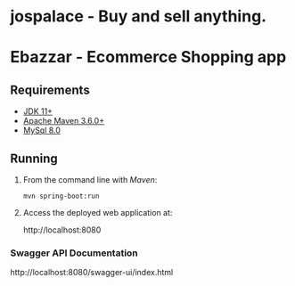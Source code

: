 # jospalace - Buy and sell anything.
# Ebazzar - Ecommerce Shopping app



## Requirements

* [JDK 11+](http://www.oracle.com/technetwork/java/javase/downloads/index.html)
* [Apache Maven 3.6.0+](https://maven.apache.org/download.cgi)
* [MySql 8.0](https://www.mysql.com/downloads/)


## Running


1. From the command line with *Maven*:

   `mvn spring-boot:run` 

1. Access the deployed web application at:

   http://localhost:8080
   
   
   
   
### Swagger API Documentation 

http://localhost:8080/swagger-ui/index.html
